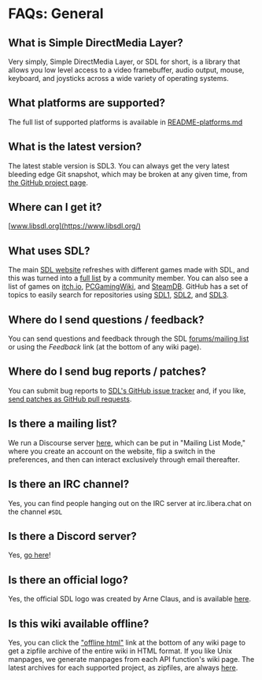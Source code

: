 # FAQs: General

## What is Simple DirectMedia Layer?

Very simply, Simple DirectMedia Layer, or SDL for short, is a library that allows you low level access to a video framebuffer, audio output, mouse, keyboard, and joysticks across a wide variety of operating systems.

## What platforms are supported?

The full list of supported platforms is available in [README-platforms.md](https://github.com/libsdl-org/SDL/blob/main/docs/README-platforms.md)

## What is the latest version?

The latest stable version is SDL3. You can always get the very latest bleeding edge Git snapshot, which may be broken at any given time, from [the GitHub project page](https://github.com/libsdl-org/SDL).

## Where can I get it?

[www.libsdl.org](https://www.libsdl.org/)

## What uses SDL?

The main [SDL website](https://www.libsdl.org) refreshes with different games made with SDL, and this was turned into a [full list](https://joyrider3774.xyz/made_with_sdl/made_with_sdl.php) by a community member. You can also see a list of games on [itch.io](https://itch.io/games/made-with-sdl), [PCGamingWiki](https://www.pcgamingwiki.com/wiki/Glossary:SDL), and [SteamDB](https://steamdb.info/tech/SDK/SDL/). GitHub has a set of topics to easily search for repositories using [SDL1](https://github.com/topics/sdl), [SDL2](https://github.com/topics/sdl2), and [SDL3](https://github.com/topics/sdl3).

## Where do I send questions / feedback?

You can send questions and feedback through the SDL [forums/mailing list](https://discourse.libsdl.org/) or using the _Feedback_ link (at the bottom of any wiki page).

## Where do I send bug reports / patches?

You can submit bug reports to [SDL's GitHub issue tracker](https://github.com/libsdl-org/SDL/issues) and, if you like, [send patches as GitHub pull requests](https://github.com/libsdl-org/SDL/pulls).

## Is there a mailing list?

We run a Discourse server [here](https://discourse.libsdl.org/), which can be put in "Mailing List Mode," where you create an account on the website, flip a switch in the preferences, and then can interact exclusively through email thereafter.

## Is there an IRC channel?

Yes, you can find people hanging out on the IRC server at irc.libera.chat on the channel `#SDL`

## Is there a Discord server?

Yes, [go here](https://discord.com/invite/BwpFGBWsv8)!

## Is there an official logo?

Yes, the official SDL logo was created by Arne Claus, and is available [here](https://www.libsdl.org/media/SDL_logo_b.png).

## Is this wiki available offline?

Yes, you can click the ["offline html"](https://wiki.libsdl.org/static_files/offline/sdlwiki.zip) link at the bottom of any wiki page to get a zipfile archive of the entire wiki in HTML format. If you like Unix manpages, we generate manpages from each API function's wiki page. The latest archives for each supported project, as zipfiles, are always [here](https://wiki.libsdl.org/static_files/offline/manpages/).
